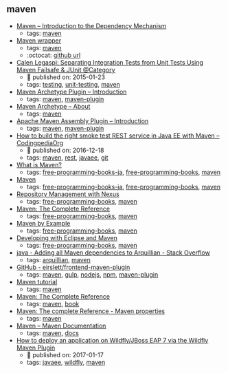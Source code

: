 maven 
---
* [Maven – Introduction to the Dependency Mechanism](https://maven.apache.org/guides/introduction/introduction-to-dependency-mechanism.html)
    * tags: [maven](../tags/maven.md)
* [Maven wrapper](https://github.com/takari/maven-wrapper)
    * tags: [maven](../tags/maven.md)
    * :octocat: [github url](https://github.com/takari/maven-wrapper)
* [Calen Legaspi: Separating Integration Tests from Unit Tests Using Maven Failsafe & JUnit @Category](http://calenlegaspi.blogspot.ch/2015/01/separating-integration-tests-from-unit.html)
    * :calendar: published on: 2015-01-23
    * tags: [testing](../tags/testing.md), [unit-testing](../tags/unit-testing.md), [maven](../tags/maven.md)
* [Maven Archetype Plugin – Introduction](http://maven.apache.org/archetype/maven-archetype-plugin/index.html)
    * tags: [maven](../tags/maven.md), [maven-plugin](../tags/maven-plugin.md)
* [Maven Archetype – About](http://maven.apache.org/archetype/index.html)
    * tags: [maven](../tags/maven.md)
* [Apache Maven Assembly Plugin – Introduction](http://maven.apache.org/plugins/maven-assembly-plugin/)
    * tags: [maven](../tags/maven.md), [maven-plugin](../tags/maven-plugin.md)
* [How to build the right smoke test REST service in Java EE with Maven – CodingpediaOrg](http://www.codingpedia.org/ama/how-to-build-the-right-smoke-test-rest-service-in-java-ee-with-maven)
    * :calendar: published on: 2016-12-18
    * tags: [maven](../tags/maven.md), [rest](../tags/rest.md), [javaee](../tags/javaee.md), [git](../tags/git.md)
* [What is Maven?](https://github.com/KengoTODA/what-is-maven)
    * tags: [free-programming-books-ja](../tags/free-programming-books-ja.md), [free-programming-books](../tags/free-programming-books.md), [maven](../tags/maven.md)
* [Maven](http://www.techscore.com/tech/Java/ApacheJakarta/Maven/)
    * tags: [free-programming-books-ja](../tags/free-programming-books-ja.md), [free-programming-books](../tags/free-programming-books.md), [maven](../tags/maven.md)
* [Repository Management with Nexus](http://books.sonatype.com/nexus-book/reference/)
    * tags: [free-programming-books](../tags/free-programming-books.md), [maven](../tags/maven.md)
* [Maven: The Complete Reference](http://books.sonatype.com/mvnref-book/reference/public-book.html)
    * tags: [free-programming-books](../tags/free-programming-books.md), [maven](../tags/maven.md)
* [Maven by Example](http://books.sonatype.com/mvnex-book/reference/public-book.html)
    * tags: [free-programming-books](../tags/free-programming-books.md), [maven](../tags/maven.md)
* [Developing with Eclipse and Maven](http://books.sonatype.com/m2eclipse-book/reference/)
    * tags: [free-programming-books](../tags/free-programming-books.md), [maven](../tags/maven.md)
* [java - Adding all Maven dependencies to Arquillian - Stack Overflow](https://stackoverflow.com/questions/13001371/adding-all-maven-dependencies-to-arquillian)
    * tags: [arquillian](../tags/arquillian.md), [maven](../tags/maven.md)
* [GitHub - eirslett/frontend-maven-plugin](https://github.com/eirslett/frontend-maven-plugin)
    * tags: [maven](../tags/maven.md), [gulp](../tags/gulp.md), [nodejs](../tags/nodejs.md), [npm](../tags/npm.md), [maven-plugin](../tags/maven-plugin.md)
* [Maven tutorial](http://tutorials.jenkov.com/maven/maven-tutorial.html)
    * tags: [maven](../tags/maven.md)
* [Maven: The Complete Reference](http://books.sonatype.com/mvnref-book/reference/index.html)
    * tags: [maven](../tags/maven.md), [book](../tags/book.md)
* [Maven: The complete Reference - Maven properties](http://books.sonatype.com/mvnref-book/reference/resource-filtering-sect-properties.html)
    * tags: [maven](../tags/maven.md)
* [Maven – Maven Documentation](https://maven.apache.org/guides/index.html)
    * tags: [maven](../tags/maven.md), [docs](../tags/docs.md)
* [How to deploy an application on Wildfly/JBoss EAP 7 via the Wildfly Maven Plugin](http://www.codingpedia.org/ama/how-to-deploy-an-application-on-wildfly-or-jboss-eap-7-via-the-wildfly-maven-plugin)
    * :calendar: published on: 2017-01-17
    * tags: [javaee](../tags/javaee.md), [wildfly](../tags/wildfly.md), [maven](../tags/maven.md)
